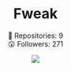 <h1 align="center"> Fweak </h1>
<p align="center">
  📝  Repositories: 9<br>
  😲  Followers: 271<br>
</p>

<p align="center">
 <img src="https://spotify-github-profile.vercel.app/api/view?uid=sbnh29wynv64zny3f7a6t7feo&cover_image=true&theme=novatorem&bar_color=000000&bar_color_cover=false"/>
</p>

